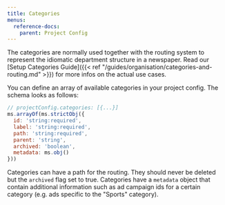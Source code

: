 ```yaml
---
title: Categories
menus:
  reference-docs:
    parent: Project Config
---
```


The categories are normally used together with the routing system to represent the idiomatic department structure in a newspaper. Read our [Setup Categories Guide]({{< ref "/guides/organisation/categories-and-routing.md" >}}) for more infos on the actual use cases.

You can define an array of available categories in your project config. The schema looks as follows:

```js
// projectConfig.categories: [{...}]
ms.arrayOf(ms.strictObj({
  id: 'string:required',
  label: 'string:required',
  path: 'string:required',
  parent: 'string',
  archived: 'boolean',
  metadata: ms.obj()
}))
```

Categories can have a path for the routing.
They should never be deleted but the `archived` flag set to true.
Categories have a `metadata` object that contain additional information such as ad campaign ids for a certain category (e.g. ads specific to the "Sports" category).
